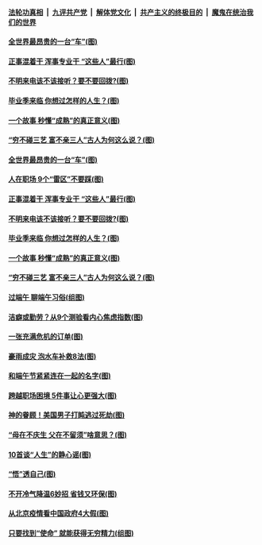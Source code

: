 

####  [法轮功真相](../../../../basic/blob/master/README.md?t=06270002) &nbsp;|&nbsp; [九评共产党](../../../../9ping.md/blob/master/README.md?t=06270002) &nbsp;|&nbsp; [解体党文化](../../../../jtdwh.md/blob/master/README.md?t=06270002)  &nbsp;|&nbsp; [共产主义的终极目的](../../../../gczydzjmd.md/blob/master/README.md?t=06270002) &nbsp;|&nbsp; [魔鬼在统治我们的世界](../../../../mgztzwmdsj.md/blob/master/README.md?t=06270002) 

#### [全世界最昂贵的一台“车”(图)](../pages/p8/937477.md?t=06270002) 

#### [正事混着干 浑事专业干 “这些人”最行(图)](../pages/p8/937732.md?t=06270002) 

#### [不明来电该不该接听？要不要回拨?(图)](../pages/p8/936929.md?t=06270002) 

#### [毕业季来临 你想过怎样的人生？(图)](../pages/p8/937661.md?t=06270002) 

#### [一个故事 秒懂“成熟”的真正意义(图)](../pages/p8/936405.md?t=06270002) 

#### [“穷不碰三艺 富不亲三人”古人为何这么说？(图)](../pages/p8/937602.md?t=06270002) 

#### [全世界最昂贵的一台“车”(图)](../pages/p8/937477.md?t=06270002) 

#### [人在职场 9个“雷区”不要踩(图)](../pages/p8/937766.md?t=06270002) 

#### [正事混着干 浑事专业干 “这些人”最行(图)](../pages/p8/937732.md?t=06270002) 

#### [不明来电该不该接听？要不要回拨?(图)](../pages/p8/936929.md?t=06270002) 

#### [毕业季来临 你想过怎样的人生？(图)](../pages/p8/937661.md?t=06270002) 

#### [一个故事 秒懂“成熟”的真正意义(图)](../pages/p8/936405.md?t=06270002) 

#### [“穷不碰三艺 富不亲三人”古人为何这么说？(图)](../pages/p8/937602.md?t=06270002) 

#### [过端午 聊端午习俗(组图)](../pages/p8/937246.md?t=06270002) 

#### [洁癖或勤劳？从9个测验看内心焦虑指数(图)](../pages/p8/937558.md?t=06270002) 

#### [一张充满危机的订单(图)](../pages/p8/936981.md?t=06270002) 

#### [豪雨成灾 泡水车补救8法(图)](../pages/p8/937526.md?t=06270002) 

#### [和端午节紧紧连在一起的名字(图)](../pages/p8/937448.md?t=06270002) 

#### [跨越职场困境 5件事让心更强大(图)](../pages/p8/937375.md?t=06270002) 

#### [神的眷顾！美国男子打盹逃过死劫(图)](../pages/p8/936985.md?t=06270002) 

#### [“母在不庆生 父在不留须”啥意思？(图)](../pages/p8/937234.md?t=06270002) 

#### [10首谈“人生”的静心谣(图)](../pages/p8/936965.md?t=06270002) 

#### [“悟”透自己(图)](../pages/p8/936972.md?t=06270002) 

#### [不开冷气降温6妙招 省钱又环保(图)](../pages/p8/937329.md?t=06270002) 

#### [从北京疫情看中国政府4大假(图)](../pages/p8/937196.md?t=06270002) 

#### [只要找到“使命” 就能获得无穷精力(组图)](../pages/p8/937159.md?t=06270002) 

